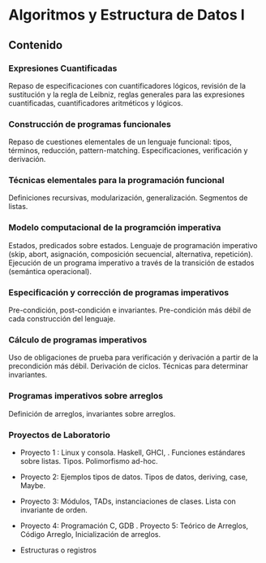 # Algoritmos y Estructura de Datos I

## Contenido

### Expresiones Cuantificadas
Repaso de especificaciones con cuantificadores lógicos, revisión de la sustitución y la regla de
Leibniz, reglas generales para las expresiones cuantificadas, cuantificadores aritméticos y lógicos.
### Construcción de programas funcionales
Repaso de cuestiones elementales de un lenguaje funcional: tipos, términos, reducción,
pattern-matching.
Especificaciones, verificación y derivación.
### Técnicas elementales para la programación funcional
Definiciones recursivas, modularización, generalización. Segmentos de listas.
### Modelo computacional de la programción imperativa
Estados, predicados sobre estados. Lenguaje de programación imperativo (skip, abort, asignación,
composición secuencial, alternativa, repetición).
Ejecución de un programa imperativo a través de la transición de estados (semántica operacional).
### Especificación y corrección de programas imperativos
Pre-condición, post-condición e invariantes.
Pre-condición más débil de cada construcción del lenguaje.
### Cálculo de programas imperativos
Uso de obligaciones de prueba para verificación y derivación a partir de la precondición más débil.
Derivación de ciclos.
Técnicas para determinar invariantes.
### Programas imperativos sobre arreglos
Definición de arreglos, invariantes sobre arreglos.
### Proyectos de Laboratorio

- Proyecto 1 : Linux y consola. Haskell, GHCI, . Funciones estándares sobre listas. Tipos.
Polimorfismo ad-hoc.

- Proyecto 2: Ejemplos tipos de datos. Tipos de datos, deriving, case, Maybe.

- Proyecto 3: Módulos, TADs, instanciaciones de clases. Lista con invariante de orden.

- Proyecto 4: Programación C, GDB .
Proyecto 5: Teórico de Arreglos, Código Arreglo, Inicialización de arreglos. 

- Estructuras o registros